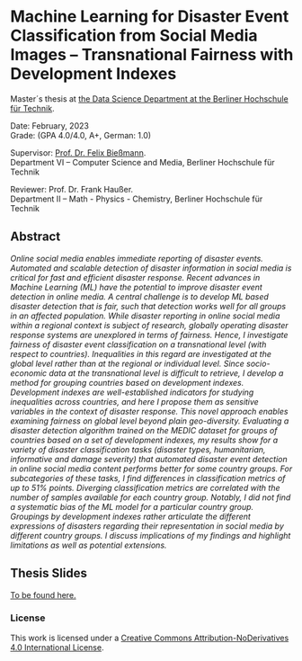 # Machine Learning for Disaster Event Classification from Social Media Images – Transnational Fairness with Development Indexes

Master´s thesis at [the Data Science Department at the Berliner Hochschule für Technik](https://projekt.bht-berlin.de/data-science/).

Date: February, 2023  
Grade: (GPA 4.0/4.0, A+, German: 1.0)

Supervisor: [Prof. Dr. Felix Bießmann](https://www.digital-future.berlin/en/about-us/professors/prof-dr-felix-biessmann/).  
Department VI – Computer Science and Media, Berliner Hochschule für Technik

Reviewer: Prof. Dr. Frank Haußer.  
Department II – Math - Physics - Chemistry, Berliner Hochschule für Technik

## Abstract

_Online social media enables immediate reporting of disaster events. Automated and scalable detection of disaster information in social media is critical for fast and efficient disaster response. Recent advances in Machine Learning (ML) have the potential to improve disaster event detection in online media. A central challenge is to develop ML based disaster detection that is fair, such that detection works well for all groups in an affected population. While disaster reporting in online social media within a regional context is subject of research, globally operating disaster response systems are unexplored in terms of fairness. Hence, I investigate fairness of disaster event classification on a transnational level (with respect to countries). Inequalities in this regard are investigated at the global level rather than at the regional or individual level. Since socio-economic data at the transnational level is difficult to retrieve, I develop a method for grouping countries based on development indexes. Development indexes are well-established indicators for studying inequalities across countries, and here I propose them as sensitive variables in the context of disaster response. This novel approach enables examining fairness on global level beyond plain geo-diversity. Evaluating a disaster detection algorithm trained on the MEDIC dataset for groups of countries based on a set of development indexes, my results show for a variety of disaster classification tasks (disaster types, humanitarian, informative and damage severity) that automated disaster event detection in online social media content performs better for some country groups. For subcategories of these tasks, I find differences in classification metrics of up to 51% points. Diverging classification metrics are correlated with the number of samples available for each country group. Notably, I did not find a systematic bias of the ML model for a particular country group. Groupings by development indexes rather articulate the different expressions of disasters regarding their representation in social media by different country groups. I discuss implications of my findings and highlight limitations as well as potential extensions._

## Thesis Slides

[To be found here.]()

### License
This work is licensed under a [Creative Commons Attribution-NoDerivatives 4.0 International License](https://creativecommons.org/licenses/by-nd/4.0/).


